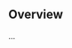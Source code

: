 <!-- Note: Please must use one of our issue templates to file an issue! 🛑 -->
<!-- 👉 https://github.com/thalabs/server-trpc/issues/new/choose 👈 -->
<!-- **Issues that should have been filed with a template will be closed without action, and we will ask you to use a template.** -->

<!-- This blank issue template is only for issues that don't fit any of the templates. -->

## Overview

...

